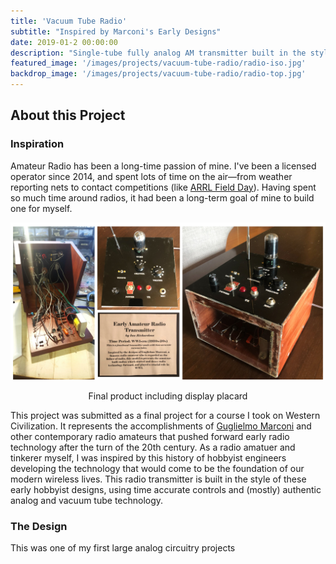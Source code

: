 ```yaml
---
title: 'Vacuum Tube Radio'
subtitle: "Inspired by Marconi's Early Designs"
date: 2019-01-2 00:00:00
description: "Single-tube fully analog AM transmitter built in the style of early 1930's Amatueur Radio designs."
featured_image: '/images/projects/vacuum-tube-radio/radio-iso.jpg'
backdrop_image: '/images/projects/vacuum-tube-radio/radio-top.jpg'
---
```

## About this Project

### Inspiration

Amateur Radio has been a long-time passion of mine. I've been a licensed operator since 2014, and spent lots of time on the air—from weather reporting nets to contact competitions (like [ARRL Field Day](http://www.arrl.org/field-day)). Having spent so much time around radios, it had been a long-term goal of mine to build one for myself.

![](/images/projects/vacuum-tube-radio/radio-final-collage.jpg)
<center>Final product including display placard</center>

This project was submitted as a final project for a course I took on Western Civilization. It represents the accomplishments of [Guglielmo Marconi](https://en.wikipedia.org/wiki/Guglielmo_Marconi) and other contemporary radio amateurs that pushed forward early radio technology after the turn of the 20th century. As a radio amatuer and tinkerer myself, I was inspired by this history of hobbyist engineers developing the technology that would come to be the foundation of our modern wireless lives. This radio transmitter is built in the style of these early hobbyist designs, using time accurate controls and (mostly) authentic analog and vacuum tube technology.

### The Design

This was one of my first large analog circuitry projects
